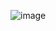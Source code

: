 ![image](https://static.wikia.nocookie.net/cookierunkingdom/images/3/35/Cutscene_special_episode01_032.png/revision/latest?cb=20230708074955)
